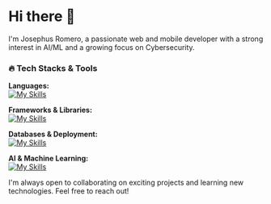 # Hi there 👋  
I'm Josephus Romero, a passionate web and mobile developer with a strong interest in AI/ML and a growing focus on Cybersecurity.

### 🔥 Tech Stacks & Tools

**Languages:**  
[![My Skills](https://skillicons.dev/icons?i=py,js,java,ts)](https://skillicons.dev)  

**Frameworks & Libraries:**  
[![My Skills](https://skillicons.dev/icons?i=react,vue,django,flask)](https://skillicons.dev)  

**Databases & Deployment:**  
[![My Skills](https://skillicons.dev/icons?i=mongodb,mysql,github,heroku)](https://skillicons.dev)  

**AI & Machine Learning:**  
[![My Skills](https://skillicons.dev/icons?i=tensorflow,pytorch,sklearn,opencv)](https://skillicons.dev)  

I'm always open to collaborating on exciting projects and learning new technologies. Feel free to reach out!

<!--
**Raiden876/Raiden876** is a ✨ _special_ ✨ repository because its `README.md` (this file) appears on your GitHub profile.

Here are some ideas to get you started:

- 🔭 I’m currently working on ...
- 🌱 I’m currently learning ...
- 👯 I’m looking to collaborate on ...
- 🤔 I’m looking for help with ...
- 💬 Ask me about ...
- 📫 How to reach me: ...
- 😄 Pronouns: ...
- ⚡ Fun fact: ...
-->
